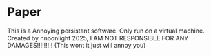 # Paper
This is a Annoying persistant software. Only run on a virtual machine. Created by nnoonlight 2025, I AM NOT RESPONSIBLE FOR ANY DAMAGES!!!!!!!!! (This wont it just will annoy you)
